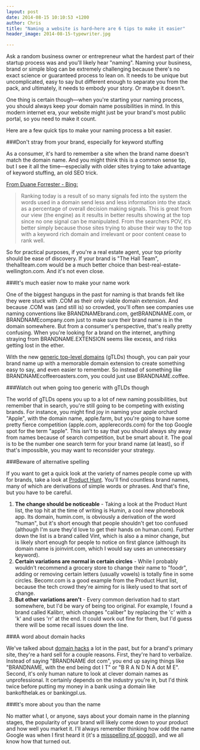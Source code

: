 ```yaml
---
layout: post
date: 2014-08-15 10:10:53 +1200
author: Chris
title: "Naming a website is hard—here are 6 tips to make it easier"
header_image: 2014-08-15-typewriter.jpg

---
```


<!-- excerpt -->

Ask a random business owner or entrepreneur what the hardest part of their startup process was and you'll likely hear "naming". Naming your business, brand or simple blog can be extremely challenging because there's no exact science or guaranteed process to lean on. It needs to be unique but uncomplicated, easy to say but different enough to separate you from the pack, and ultimately, it needs to embody your story. Or maybe it doesn't.

One thing is certain though—when you're starting your naming process, you should always keep your domain name possibilities in mind. In this modern internet era, your website might just be your brand's most public portal, so you need to make it count. 

Here are a few quick tips to make your naming process a bit easier. 

<!-- /excerpt -->

###Don't stray from your brand, especially for keyword stuffing

As a consumer, it's hard to remember a site when the brand name doesn't match the domain name. And you might think this is a common sense tip, but I see it all the time—especially with older sites trying to take advantage of keyword stuffing, an old SEO trick.

[From Duane Forrester - Bing:](http://blogs.bing.com/webmaster/2014/01/15/domain-name-importance-in-ranking/)

>Ranking today is a result of so many signals fed into the system the words used in a domain send less and less information into the stack as a percentage of overall decision making signals. This is great from our view (the engine) as it results in better results showing at the top since no one signal can be manipulated. From the searchers POV, it’s better simply because those sites trying to abuse their way to the top with a keyword rich domain and irrelevant or poor content cease to rank well.

So for practical purposes, if you're a real estate agent, your top priority should be ease of discovery. If your brand is "The Hall Team", thehallteam.com would be a much better choice than best-real-estate-wellington.com. And it's not even close.

###It's much easier now to make your name work

One of the biggest hangups in the past for naming is that brands felt like they were stuck with .COM as their only viable domain extension. And because .COM was (and still is) so crowded, you'll often see companies use naming conventions like BRANDNAMEbrand.com, getBRANDNAME.com, or BRANDNAMEcompany.com just to make sure their brand name is in the domain somewhere. But from a consumer's perspective, that's really pretty confusing. When you're looking for a brand on the internet, anything straying from BRANDNAME.EXTENSION seems like excess, and risks getting lost in the ether.

With the new [generic top-level domains](https://iwantmyname.com/domains/new-gtld-domain-extensions) (gTLDs) though, you can pair your brand name up with a memorable domain extension to create something easy to say, and even easier to remember. So instead of something like BRANDNAMEcoffeeroasters.com, you could just use BRANDNAME.coffee.

###Watch out when going too generic with gTLDs though

The world of gTLDs opens you up to a lot of new naming possibilities, but remember that in search, you're still going to be competing with existing brands. For instance, you might find joy in naming your apple orchard "Apple", with the domain name, apple.farm, but you're going to have some pretty fierce competition (apple.com, applerecords.com) for the top Google spot for the term "apple". This isn't to say that you should always shy away from names because of search competition, but be smart about it. The goal is to be the number one search term for your brand name (at least), so if that's impossible, you may want to reconsider your strategy.

###Beware of alternative spelling

If you want to get a quick look at the variety of names people come up with for brands, take a look at [Product Hunt](http://www.producthunt.com/). You'll find countless brand names, many of which are derivations of simple words or phrases. And that's fine, but you have to be careful. 

1. **The change should be noticeable** - Taking a look at the Product Hunt list, the top hit at the time of writing is Humin, a cool new phonebook app. Its domain, humin.com, is obviously a derivation of the word "human", but it's short enough that people shouldn't get too confused (although I'm sure they'd love to get their hands on human.com). Further down the list is a brand called Vint, which is also a a minor change, but is likely short enough for people to notice on first glance (although its domain name is joinvint.com, which I would say uses an unnecessary keyword).
2. **Certain variations are normal in certain circles** - While I probably wouldn't recommend a grocery store to change their name to "foodr", adding or removing certain letters (usually vowels) is totally fine in some circles. Becomr.com is a good example from the Product Hunt list, because the tech crowd they're aiming for is likely used to that sort of change. 
3. **But other variations aren't** - Every common derivation had to start somewhere, but I'd be wary of being too original. For example, I found a brand called Kalibrr, which changes "caliber" by replacing the 'c' with a 'k' and uses 'rr' at the end. It could work out fine for them, but I'd guess there will be some recall issues down the line.

###A word about domain hacks

We've talked about [domain hacks](http://blog.iwantmyname.com/2013/10/what-is-a-domain-hack-and-how-can-i-make-one.html) a lot in the past, but for a brand's primary site, they're a hard sell for a couple reasons. First, they're hard to verbalize. Instead of saying "BRANDNAME dot com", you end up saying things like "BRANDNAME, with the end being dot I T" or "B R A N D N A dot M E". Second, it's only human nature to look at clever domain names as unprofessional. It certainly depends on the industry you're in, but I'd think twice before putting my money in a bank using a domain like bankofthelak.es or bankingpl.us.


###It's more about you than the name

No matter what I, or anyone, says about your domain name in the planning stages, the popularity of your brand will likely come down to your product and how well you market it. I'll always remember thinking how odd the name Google was when I first heard it (it's a [misspelling of googol](https://graphics.stanford.edu/~dk/google_name_origin.html)), and we all know how that turned out.


